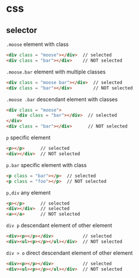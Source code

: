 # css

## selector

`.moose` element with class
```html
<div class = "moose"></div>  // selected
<div class = "bar"></div>    // NOT selected
```

`.moose.bar` element with multiple classes
```html
<div class = "moose bar"></div>  // selected
<div class = "bar"></div>        // NOT selected
```

`.moose .bar` descendant element with classes
```html
<div class = "moose">
    <div class = "bar"></div>  // selected
</div>
<div class = "bar"></div>      // NOT selected
```

`p` specific element
```html
<p></p>      // selected
<div></div>  // NOT selected
```

`p.bar` specific element with class
```html
<p class = "bar"></p>  // selected
<p class = "foo"></p>  // NOT selected
```

`p,div` any element
```html
<p></p>      // selected
<div></div>  // selected
<a></a>      // NOT selected
```

`div p` descendant element of other element
```html
<div><p></p></div>           // selected
<div><ul><p></p></ul></div>  // NOT selected
```

`div > o` direct descendant element of other element
```html
<div><p></p></div>           // selected
<div><ul><p></p></ul></div>  // NOT selected
```

